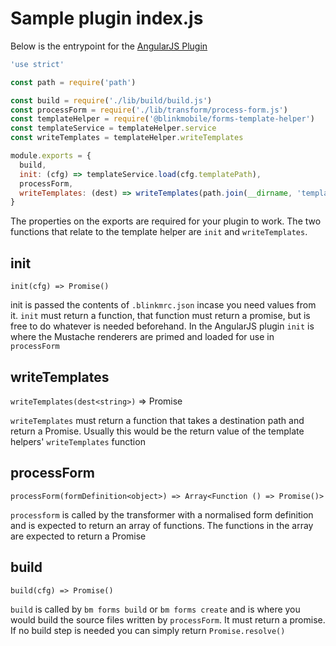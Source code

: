 # Sample plugin index.js

Below is the entrypoint for the [AngularJS Plugin](../packages/bm-plugin-forms-angularjs)


```javascript
'use strict'

const path = require('path')

const build = require('./lib/build/build.js')
const processForm = require('./lib/transform/process-form.js')
const templateHelper = require('@blinkmobile/forms-template-helper')
const templateService = templateHelper.service
const writeTemplates = templateHelper.writeTemplates

module.exports = {
  build,
  init: (cfg) => templateService.load(cfg.templatePath),
  processForm,
  writeTemplates: (dest) => writeTemplates(path.join(__dirname, 'templates'), dest)
}
```

The properties on the exports are required for your plugin to work. The two functions that relate to the template helper are `init` and `writeTemplates`.

## init

`init(cfg) => Promise()`

init is passed the contents of `.blinkmrc.json` incase you need values from it. `init` must return a function, that function must return a promise, but is free to do whatever is needed beforehand. In the AngularJS plugin `init` is where the Mustache renderers are primed and loaded for use in `processForm`

## writeTemplates

`writeTemplates(dest<string>)` => Promise

`writeTemplates` must return a function that takes a destination path and return a Promise. Usually this would be the return value of the template helpers' `writeTemplates` function


## processForm

`processForm(formDefinition<object>) => Array<Function () => Promise()>`

`processform` is called by the transformer with a normalised form definition and is expected to return an array of functions. The functions in the array are expected to return a Promise

## build

`build(cfg) => Promise()`

`build` is called by `bm forms build` or `bm forms create` and is where you would build the source files written by `processForm`. It must return a promise. If no build step is needed you can simply return `Promise.resolve()`
